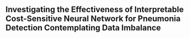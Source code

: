 ## **Investigating the Effectiveness of Interpretable Cost-Sensitive Neural Network for Pneumonia Detection Contemplating Data Imbalance**
